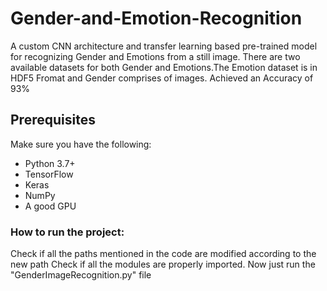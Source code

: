 # Gender-and-Emotion-Recognition
A custom CNN architecture and transfer learning based pre-trained model for recognizing Gender and Emotions from a still image.
There are two available datasets for both Gender and Emotions.The Emotion dataset is in HDF5 Fromat and Gender comprises of images.
Achieved an Accuracy of 93%

## Prerequisites

Make sure you have the following:

- Python 3.7+
- TensorFlow
- Keras
- NumPy
- A good GPU

### How to run the project:
Check if all the paths mentioned in the code are modified according to the new path
Check if all the modules are properly imported.
Now just run the "GenderImageRecognition.py" file
